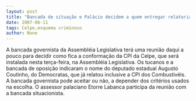 ```yaml
---
layout: post
title: "Bancada de situação e Palácio decidem a quem entregar relatoria da CPI da Celpe"
date: 2007-06-11
tags: Celpe,esquema criminoso
author: None
---
```


A bancada governista da Assembl&eacute;ia Legislativa ter&aacute; uma reuni&atilde;o daqui a pouco para decidir como fica a conforma&ccedil;&atilde;o da CPI da Celpe, que ser&aacute; instalada nesta ter&ccedil;a-feira, na Assembl&eacute;ia Legislativa.
Os tucanos e a bancada de oposi&ccedil;&atilde;o indicaram o nome do deputado estadual Augusto Coutinho, do Democratas, que j&aacute; relatou inclusive a CPI dos Combustiv&eacute;is. 
A bancada governista pode aceitar ou n&atilde;o, a depender dos crit&eacute;rios usados na escolha.
O assessor palaciano Etorre Labanca participa da reuni&atilde;o com a bancada situacionista.
 